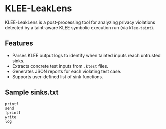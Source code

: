 # KLEE-LeakLens

KLEE-LeakLens is a post-processing tool for analyzing privacy violations detected by a taint-aware KLEE symbolic execution run (via `klee-taint`).

## Features

- Parses KLEE output logs to identify when tainted inputs reach untrusted sinks.
- Extracts concrete test inputs from `.ktest` files.
- Generates JSON reports for each violating test case.
- Supports user-defined list of sink functions.

## Sample sinks.txt

```
printf
send
fprintf
write
log
```
